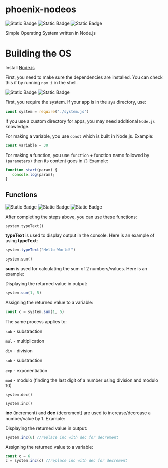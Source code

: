 # phoenix-nodeos
![Static Badge](https://img.shields.io/badge/PhoenixNodeOS-v._1.0.1-green) 
![Static Badge](https://img.shields.io/badge/npm-v10.2.3-red?style=flat) 
![Static Badge](https://img.shields.io/badge/node.js-v20.0.0-blue)



Simple Operating System written in Node.js


# Building the OS

Install [Node.js](https://nodejs.org)

First, you need to make sure the dependencies are installed. You can check this if by running `npm i` in the shell.

![Static Badge](https://img.shields.io/badge/newVersion-%23ff0000)
![Static Badge](https://img.shields.io/badge/buildTools-green)



First, you require the system. If your app is in the `sys` directory, use:
```js
const system = require('./system.js')
```

If you use a custom directory for apps, you may need additional `Node.js` knowledge.

For making a variable, you use `const` which is built in Node.js.
Example:
```js
const variable = 30
```

For making a function, you use `function` + function name followed by `(parameters)` then its content goes in `{}`
Example:
```js
function start(param) {
   console.log(param);
}
```


## Functions

![Static Badge](https://img.shields.io/badge/Beginning-green)
![Static Badge](https://img.shields.io/badge/PhoenixAPI-blue)
![Static Badge](https://img.shields.io/badge/Functions-red)


After completing the steps above, you can use these functions:

`system.typeText()`

**typeText** is used to display output in the console. Here is an example of using **typeText**:

```js
system.typeText("Hello World!")
```


`system.sum()`

**sum** is used for calculating the sum of 2 numbers/values. Here is an example:

Displaying the returned value in output:

```js
system.sum(1, 5)
```
Assigning the returned value to a variable:

```js
const c = system.sum(1, 5)
```


The same process applies to:

`sub` - substraction

`mul` - multiplication

`div` - division

`sub` - substraction

`exp` - exponentiation

`mod` - modulo (finding the last digit of a number using division and modulo 10)


`system.dec()`

`system.inc()`

**inc** (increment) and **dec** (decrement) are used to increase/decrease a number/value by 1. Example:

Displaying the returned value in output:

```js
system.inc(6) //replace inc with dec for decrement
```

Assigning the returned value to a variable:

```js
const c = 6
c = system.inc(c) //replace inc with dec for decrement  
```
